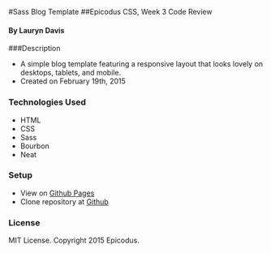 #Sass Blog Template
##Epicodus CSS, Week 3 Code Review
#### By Lauryn Davis

###Description

* A simple blog template featuring a responsive layout that looks lovely on desktops, tablets, and mobile.
* Created on February 19th, 2015

### Technologies Used

* HTML
* CSS
* Sass
* Bourbon
* Neat

### Setup

* View on [Github Pages](http://lryndavis.github.io/blog_template)
* Clone repository at [Github](https://github.com/lryndavis/blog_template.git)

### License
MIT License. Copyright 2015 Epicodus.
